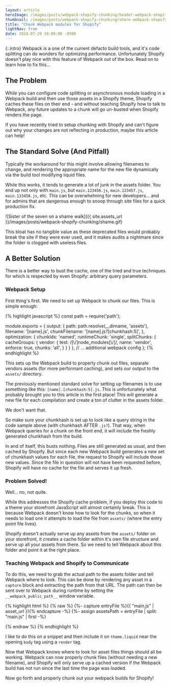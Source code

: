 ```yaml
---
layout: article
heroImage: /images/posts/webpack-shopify-chunking/header-webpack-shopify-chunking.jpg
thumbnail: /images/posts/webpack-shopify-chunking/share-webpack-shopify-chunking.jpg
title: "Chunk Webpack modules for Shopify"
lightNav: true
date: 2024-07-29 10:00:00 -0500
---
```

{:.intro}
Webpack is a one of the current defacto build tools, and it's code splitting can do wonders for optimizing performance. Unfortunately Shopify doesn't play nice with this feature of Webpack out of the box. Read on to learn how to fix this...

## The Problem

While you can configure code splitting or asynchronous module loading in a Webpack build and then use those assets in a Shopify theme, Shopify caches these files on their end - and without teaching Shopify how to talk to Webpack, any future updates to a chunk will go un-busted when Shopify renders the page.

If you have recently tried to setup chunking with Shopify and can't figure out why your changes are not reflecting in production, maybe this article can help!

## The Standard Solve (And Pitfall)

Typically the workaround for this might involve allowing filenames to change, and rendering the appropriate name for the new file dynamically via the build tool modifying liquid files.

While this works, it tends to generate a lot of junk in the assets folder. You end up not only with `main.js`, but `main.123456.js`, `main.123457.js`, `main.123458.js`, etc. This can be overwhelming for new developers... and for admins that are dangerous enough to snoop through site files for a quick production fix.

![Sister of the seven on a shame walk]({{ site.assets_url }}/images/posts/webpack-shopify-chunking/shame.gif)

This bloat has no tangible value as these deprecated files would probably break the site if they were ever used, and it makes audits a nightmare since the folder is clogged with useless files.

## A Better Solution

There is a better way to bust the cache, one of the tried and true techniques for which is respected by even Shopify: arbitrary query parameters.

### Webpack Setup

First thing's first. We need to set up Webpack to chunk our files. This is simple enough:

{% highlight javascript %}
const path = require('path');

module.exports = {
  output: {
    path: path.resolve(__dirname, 'assets'),
    filename: '[name].js',
    chunkFilename: '[name].js?[chunkhash:5]',
  },
  optimization: {
    chunkIds: 'named',
    runtimeChunk: 'single',
    splitChunks: {
      cacheGroups: {
        vendor: {
          test: /[\\/]node_modules[\\/]/,
          name: 'vendor',
          enforce: true,
          chunks: 'all',
        }
      }
    }
  },
  // ... additional webpack config
};
{% endhighlight %}

This sets up the Webpack build to properly chunk out files, separate vendors assets (for more performant caching), and sets our output to the `assets/` directory.

The previously mentioned standard solve for setting up filenames is to use something like this: `[name].[chunkhash:5].js`. This is unfortunately what probably brought you to this article in the first place! This will generate a new file for each compilation and create a ton of clutter in the assets folder.

We don't want that.

So make sure your chunkhash is set up to look like a query string in the code sample above (with chunkhash AFTER `.js?`). That way, when Webpack queries for a chunk on the front end, it will include the freshly generated chunkhash from the build.

In and of itself, this busts nothing. Files are still generated as usual, and then cached by Shopify. But since each new Webpack build generates a new set of chunkhash values for each file, the request to Shopify will include those new values. Since the file in question will not have been requested before, Shopify will have no cache for the file and serves it up fresh.

### Problem Solved!

Well... no, not quite.

While this addresses the Shopify cache problem, if you deploy this code to a theme your storefront JavaScript will almost certainly break. This is because Webpack doesn't know how to look for the chunks, so when it needs to load one it attempts to load the file from `assets/` (where the entry point file lives).

Shopify doesn't actually serve up any assets from the `assets/` folder on your storefront, it creates a cache folder within it's own file structure and serve up all your assets from there. So we need to tell Webpack about this folder and point it at the right place.

### Teaching Webpack and Shopify to Communicate

To do this, we need to grab the actual path to the assets folder and tell Webpack where to look. This can be done by rendering any asset in a `capture` block and extracting the path from that URL. The path can then be sent over to Webpack during runtime by setting the `__webpack_public_path__` window variable.

{% highlight html %}
{% raw %}
{%- capture entryFile %}{{ "main.js" | asset_url }}{% endcapture -%}
{%- assign assetsPath = entryFile | split: "main.js" | first -%}

<script>
  window.__webpack_public_path__ = "{{ assetsPath }}";
</script>
{% endraw %}
{% endhighlight %}

I like to do this on a snippet and then include it on `theme.liquid` near the opening `body` tag using a `render` tag.

Now that Webpack knows where to look for asset files things should all be working. Webpack can now properly chunk files (without needing a new filename), and Shopify will only serve up a cached version if the Webpack build has not run since the last time the page was loaded.

Now go forth and properly chunk out your webpack builds for Shopify!
